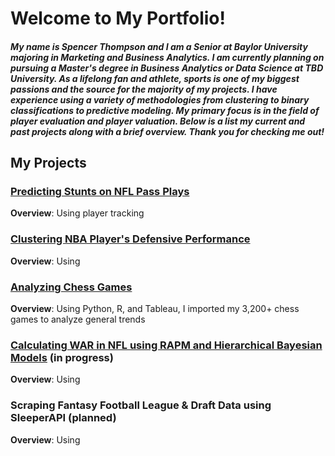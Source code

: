 # Welcome to My Portfolio!
##### My name is Spencer Thompson and I am a Senior at Baylor University majoring in Marketing and Business Analytics. I am currently planning on pursuing a Master's degree in Business Analytics or Data Science at TBD University. As a lifelong fan and athlete, sports is one of my biggest passions and the source for the majority of my projects. I have experience using a variety of methodologies from clustering to binary classifications to predictive modeling. My primary focus is in the field of player evaluation and player valuation. Below is a list my current and past projects along with a brief overview. Thank you for checking me out!

## My Projects 
### [Predicting Stunts on NFL Pass Plays](https://github.com/spencermt000/portfolio/blob/main/_posts/NFL_stunts.md)
**Overview**: Using player tracking

### [Clustering NBA Player's Defensive Performance](https://github.com/spencermt000/portfolio/blob/main/_posts/NBA_def_pca.md)
**Overview**: Using

### [Analyzing Chess Games](https://github.com/spencermt000/portfolio/blob/main/_posts/chess_myself.md)
**Overview**: Using Python, R, and Tableau, I imported my 3,200+ chess games to analyze general trends

### [Calculating WAR in NFL using RAPM and Hierarchical Bayesian Models](https://github.com/spencermt000/portfolio/blob/main/_posts/NFL_war.md) (in progress) 
**Overview**: Using

### Scraping Fantasy Football League & Draft Data using SleeperAPI (planned)
**Overview**: Using




